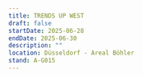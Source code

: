 ```yaml
---
title: TRENDS UP WEST
draft: false
startDate: 2025-06-28
endDate: 2025-06-30
description: ""
location: Düsseldorf - Areal Böhler
stand: A-G015
---
```

